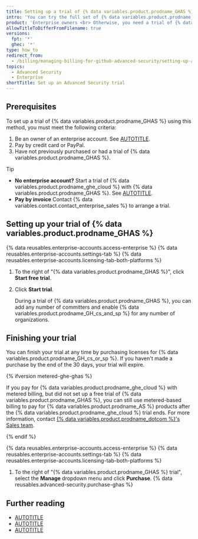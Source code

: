 ```yaml
---
title: Setting up a trial of {% data variables.product.prodname_GHAS %}
intro: 'You can try the full set of {% data variables.product.prodname_GHAS %} features for free.'
product: 'Enterprise owners <br> Otherwise, you need a trial of {% data variables.product.prodname_ghe_cloud %} with {% data variables.product.prodname_GHAS %}. See [AUTOTITLE](/enterprise-cloud@latest/admin/overview/setting-up-a-trial-of-github-enterprise-cloud) in the {% data variables.product.prodname_ghe_cloud %} docs.'
allowTitleToDifferFromFilename: true
versions:
  fpt: '*'
  ghec: '*'
type: how_to
redirect_from:
  - /billing/managing-billing-for-github-advanced-security/setting-up-a-trial-of-github-advanced-security
topics:
  - Advanced Security
  - Enterprise
shortTitle: Set up an Advanced Security trial
---
```


## Prerequisites

To set up a trial of {% data variables.product.prodname_GHAS %} using this method, you must meet the following criteria:

1. Be an owner of an enterprise account. See [AUTOTITLE](/enterprise-cloud@latest/admin/overview/about-enterprise-accounts).
1. Pay by credit card or PayPal.
1. Have not previously purchased or had a trial of {% data variables.product.prodname_GHAS %}.

> [!TIP]
> * **No enterprise account?** Start a trial of {% data variables.product.prodname_ghe_cloud %} with {% data variables.product.prodname_GHAS %}. See [AUTOTITLE](/enterprise-cloud@latest/admin/overview/setting-up-a-trial-of-github-enterprise-cloud).
> * **Pay by invoice** Contact {% data variables.contact.contact_enterprise_sales %} to arrange a trial.

## Setting up your trial of {% data variables.product.prodname_GHAS %}

{% data reusables.enterprise-accounts.access-enterprise %}
{% data reusables.enterprise-accounts.settings-tab %}
{% data reusables.enterprise-accounts.licensing-tab-both-platforms %}
1. To the right of "{% data variables.product.prodname_GHAS %}", click **Start free trial**.
1. Click **Start trial**.

   During a trial of {% data variables.product.prodname_GHAS %}, you can add any number of committers and enable {% data variables.product.prodname_GH_cs_and_sp %} for any number of organizations.

## Finishing your trial

You can finish your trial at any time by purchasing licenses for {% data variables.product.prodname_GH_cs_or_sp %}. If you haven't made a purchase by the end of the 30 days, your trial will expire.

{% ifversion metered-ghe-ghas %}

If you pay for {% data variables.product.prodname_ghe_cloud %} with metered billing, but did not set up a free trial of {% data variables.product.prodname_GHAS %}, you can still use metered-based billing to pay for {% data variables.product.prodname_AS %} products after the {% data variables.product.prodname_ghe_cloud %} trial ends. For more information, contact [{% data variables.product.prodname_dotcom %}'s Sales team](https://enterprise.github.com/contact).

{% endif %}

{% data reusables.enterprise-accounts.access-enterprise %}
{% data reusables.enterprise-accounts.settings-tab %}
{% data reusables.enterprise-accounts.licensing-tab-both-platforms %}
1. To the right of "{% data variables.product.prodname_GHAS %} trial", select the **Manage** dropdown menu and click **Purchase**.
{% data reusables.advanced-security.purchase-ghas %}

## Further reading

* [AUTOTITLE](/get-started/learning-about-github/about-github-advanced-security)
* [AUTOTITLE](/code-security/securing-your-organization/introduction-to-securing-your-organization-at-scale/about-enabling-security-features-at-scale)
* [AUTOTITLE](/code-security/adopting-github-advanced-security-at-scale)
